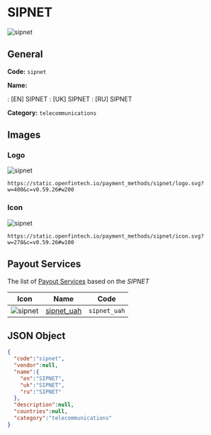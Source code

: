 
# SIPNET 
![sipnet](https://static.openfintech.io/payment_methods/sipnet/logo.svg?w=400&c=v0.59.26#w200)  

## General 
**Code:** `sipnet` 
 
**Name:** 
 
:	[EN] SIPNET 
:	[UK] SIPNET 
:	[RU] SIPNET 
 
**Category:** `telecommunications` 
 

## Images 

### Logo 
![sipnet](https://static.openfintech.io/payment_methods/sipnet/logo.svg?w=400&c=v0.59.26#w200)  

```
https://static.openfintech.io/payment_methods/sipnet/logo.svg?w=400&c=v0.59.26#w200
```  

### Icon 
![sipnet](https://static.openfintech.io/payment_methods/sipnet/icon.svg?w=278&c=v0.59.26#w100)  

```
https://static.openfintech.io/payment_methods/sipnet/icon.svg?w=278&c=v0.59.26#w100
```  

## Payout Services 
 
The list of [Payout Services](/payout-services/) based on the _SIPNET_ 

|Icon|Name|Code| 
|:---:|:---:|:---:| 
|![sipnet](https://static.openfintech.io/payout_methods/sipnet/icon.png?w=278&c=v0.59.26#w40) |[sipnet_uah](/payout-services/sipnet_uah/)|`sipnet_uah`| 
 

## JSON Object 

```json
{
  "code":"sipnet",
  "vendor":null,
  "name":{
    "en":"SIPNET",
    "uk":"SIPNET",
    "ru":"SIPNET"
  },
  "description":null,
  "countries":null,
  "category":"telecommunications"
}
```  
